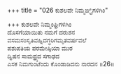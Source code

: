 +++
title = "026 ಕುಶಲವೇ ನಿಮ್ಮಙ್ಘ್ರಿಗಳಿಗಿಂ"

+++
ಕುಶಲವೇ ನಿಮ್ಮಂಘ್ರಿಗಳಿಗಿಂ  
ದೊಸಗೆಯಾಯಿತು ನಮಗೆ ದರುಶನ  
ವಸಮಸಂಸೃತಿವಹ್ನಿದಗ್ಧರಿಗಮೃತವರ್ಷವಲೆ  
ಪಶುಪತಿಯ ಪರಮೇಷ್ಠಿಯಾ ಮುರ  
ದ್ವಿಷನ ಸಾಮಥ್ರ್ಯದ ಸಗಾಢದ  
ಎಸಕ ನಿಮಗುಂಟೆಂದು ಕೊಂಡಾಡಿದನು ನಾರದನ     ॥26॥
